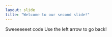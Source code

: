 ```yaml
---
layout: slide
title: "Welcome to our second slide!"
---
```

Sweeeeeeet code
Use the left arrow to go back!
